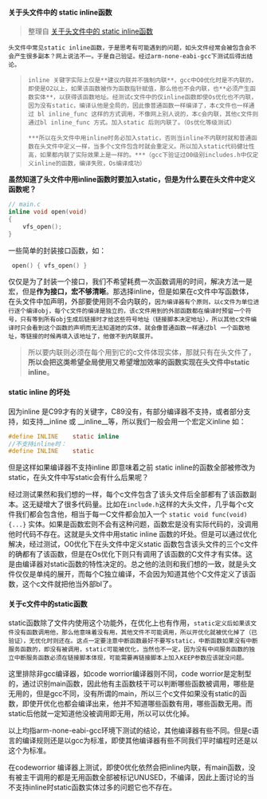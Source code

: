 #### 关于头文件中的 static inline函数

> 整理自 [关于头文件中的 static inline函数](https://blog.csdn.net/huanghui167/article/details/41346663)

    头文件中常见static inline函数，于是思考有可能遇到的问题，如头文件经常会被包含会不会产生很多副本？网上说法不一。于是自己验证。经过arm-none-eabi-gcc下测试后得出结论。

>     inline 关键字实际上仅是**建议内联并不强制内联**，gcc中O0优化时是不内联的，即使是O2以上，如果该函数被作为函数指针赋值，那么他也不会内联，也**必须产生函数实体**，以获得该函数地址。经测试c文件中的仅inline函数即使Os优化也不内联，因为没有static，编译认他是全局的，因此像普通函数一样编译了，本c文件也一样通过 bl inline_func 这样的方式调用，不像网上别人说的，本c会内联，其他c文件则通过bl inline_func 方式。加入static 后则内联了。（Os优化等级测试）
>
>     ***所以在头文件中用inline时务必加入static，否则当inline不内联时就和普通函数在头文件中定义一样，当多个c文件包含时就会重定义。所以加入static代码健壮性高，如果都内联了实际效果上是一样的。***（gcc下验证过O0级别includes.h中仅定义inline的函数，编译失败，Os编译成功）

**虽然知道了头文件中用inline函数时要加入static，但是为什么要在头文件中定义函数呢？**

```c
// main.c
inline void open(void)
{
    vfs_open();
}
```

 一些简单的封装接口函数，如：

```c
 open() { vfs_open() }
```

 仅仅是为了封装一个接口，我们不希望耗费一次函数调用的时间，解决方法一是宏，但是**作为接口，宏不够清晰**。那选择inline，但是如果在c文件中写函数体，在头文件中加声明，外部要使用则不会内联的，`因为编译器有个原则，以c文件为单位进行逐个编译obj，每个c文件的编译是独立的，该c文件用到的外部函数都在编译时预留一个符号，只有等到所有obj生成后链接时才给这些符号地址（链接脚本决定地址），所以其他c文件编译时只会看到这个函数的声明而无法知道她的实体，就会像普通函数一样通过bl 一个函数地址，等链接的时候再填入该地址了，他做不到内联展开。`

> 所以要内联则必须在每个用到它的c文件体现实体，那就只有在头文件了，**所以会把这类希望全局使用又希望增加效率的函数实现在头文件中static inline**。

#### **static inline 的坏处**

因为inline 是C99才有的关键字，C89没有，有部分编译器不支持，或者部分支持，如支持__inline 或 __inline__等，所以我们一般会用一个宏定义inline 如：

```c
#define INLINE    static inline
//不支持inline时：
#define INLINE    static
```

但是这样如果编译器不支持inline 即意味着之前 static inline的函数全部被修改为 static，在头文件中写static会有什么后果呢？

经过测试果然和我们想的一样，每个c文件包含了该头文件后全部都有了该函数副本。这无疑增大了很多代码量。比如在`include.h`这样的大头文件，几乎每个c文件我们都会包含他，相当于每一C文件都会加入一个 `static void func(void){...}`  实体。如果是函数宏则不会有这种问题，函数宏是没有实际代码的，没调用他时代码不存在。这就是头文件中用static inline 函数的坏处。但是可以通过优化解决，经过测试，O0优化下在头文件中定义static 函数包含该头文件的三个c文件的确都有了该函数，但是在Os优化下则只有调用了该函数的C文件才有实体。这是由编译器对static函数的特性决定的。总之他的法则和我们想的一致，就是头文件仅仅是单纯的展开，而每个C独立编译，不会因为知道其他个C文件定义了该函数，这个c文件就把他当外部bl了。

#### 关于c文件中的static函数

static函数除了文件内使用这个功能外，在优化上也有作用，`static定义后如果该文件没有函数调用他，那么他意味着没有用，其他文件不可能调用，所以开优化就被优化掉了（已验证），无优化时则还在。这点一定要注意中断函数最好不要写static，中断函数如果没有中断服务函数的，即没有被调用，static可能被优化，当然也不一定，因为没有中间服务函数的独立中断服务函数必须在链接脚本体现，可能需要再链接脚本上加入KEEP参数应该就没问题。`

这里排除非gcc编译器，如code worrior编译器则不同，code worrior是定制型的，通过识别main函数，因此他有主函数枝干可以判断哪些函数被调用，哪些是无用的，但是gcc不同，没有所谓的main，所以三个c文件如果没有static的函数，即使开优化也都会编译出来，他并不知道哪些函数有用，哪些函数无用。而static后他就一定知道他没被调用即无用，所以可以优化掉。

以上均指arm-none-eabi-gcc环境下测试的结论，其他编译器有些不同。但是c语言的编译规则还是以gcc为标准，即使其他编译器有些不同我们平时编程时还是以这个为标准。

在codeworrior 编译器上测试，即使0优化依然会把inline内联，有main函数，没有被主干调用的都是无用函数全部被标记UNUSED，不编译，因此上面讨论的当不支持inline时static函数实体过多的问题它也不存在。